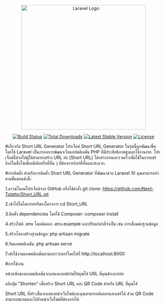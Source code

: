 <p align="center"><a href="https://laravel.com" target="_blank"><img src="https://raw.githubusercontent.com/laravel/art/master/logo-lockup/5%20SVG/2%20CMYK/1%20Full%20Color/laravel-logolockup-cmyk-red.svg" width="400" alt="Laravel Logo"></a></p>

<p align="center">
<a href="https://github.com/laravel/framework/actions"><img src="https://github.com/laravel/framework/workflows/tests/badge.svg" alt="Build Status"></a>
<a href="https://packagist.org/packages/laravel/framework"><img src="https://img.shields.io/packagist/dt/laravel/framework" alt="Total Downloads"></a>
<a href="https://packagist.org/packages/laravel/framework"><img src="https://img.shields.io/packagist/v/laravel/framework" alt="Latest Stable Version"></a>
<a href="https://packagist.org/packages/laravel/framework"><img src="https://img.shields.io/packagist/l/laravel/framework" alt="License"></a>
</p>

#เกี่ยวกับ Short URL Generator
โปรเจ็กต์ Short URL Generator ในรุ่นนี้ถูกพัฒนาขึ้นโดยใช้ Laravel เป็นกรอบการพัฒนาเว็บแอปพลิเคชัน PHP ที่มีประสิทธิภาพสูงและใช้งานง่าย. โปรเจ็กต์นี้ช่วยให้ผู้ใช้สามารถสร้าง URL ย่อ (Short URL) ได้อย่างง่ายและรวดเร็วเพื่อใช้ในการแชร์ลิงก์ในสื่อโซเชียลมีเดียหรือที่อื่น ๆ ที่ต้องการลิงก์ที่สั้นและสะดวก.

#การติดตั้ง
สำหรับการติดตั้ง Short URL Generator ที่พัฒนาด้วย Laravel 10 คุณสามารถทำตามขั้นตอนดังนี้:

1.ดาวน์โหลดโปรเจ็กต์จาก GitHub หรือใช้คำสั่ง git clone: https://github.com/Next-Tolatto/Short_URL.git

2.เข้าไปในไดเรกทอรีของโครงการ cd Short_URL

3.ติดตั้ง dependencies โดยใช้ Composer: composer install

4.สร้างไฟล์ .env โดยคัดลอก .env.example และปรับแก้ค่าที่จำเป็น เช่น การเชื่อมต่อฐานข้อมูล

5.สร้างโครงสร้างฐานข้อมูล: php artisan migrate

6.รันแอพพลิเคชัน: php artisan serve

7.เข้าใช้งานแอพพลิเคชันผ่านเบราว์เซอร์โดยไปที่ http://localhost:8000

#การใช้งาน

หน้าหลักของแอพพลิเคชันจะแสดงแบบฟอร์มให้คุณใส่ URL ที่คุณต้องการย่อ

คลิกปุ่ม "Shorten" เพื่อสร้าง Short URL และ QR Code สำหรับ URL ที่คุณใส่

Short URL ที่สร้างขึ้นจะแสดงหน้าเว็บไซต์และคุณสามารถคัดลอกและแชร์ได้ ส่วน QR Code สามารถสแกนและไปยังหน้าเว็บไซต์ที่ต้องการได้